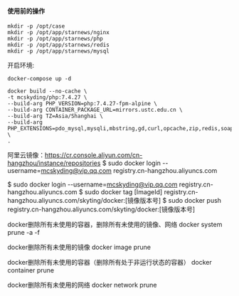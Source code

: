 #### 使用前的操作

```shell
mkdir -p /opt/case
mkdir -p /opt/app/starnews/nginx
mkdir -p /opt/app/starnews/php
mkdir -p /opt/app/starnews/redis
mkdir -p /opt/app/starnews/mysql
```

开启环境:

```shell
docker-compose up -d
```

```shell
docker build --no-cache \
-t mcskyding/php:7.4.27 \
--build-arg PHP_VERSION=php:7.4.27-fpm-alpine \
--build-arg CONTAINER_PACKAGE_URL=mirrors.ustc.edu.cn \
--build-arg TZ=Asia/Shanghai \
--build-arg PHP_EXTENSIONS=pdo_mysql,mysqli,mbstring,gd,curl,opcache,zip,redis,soap,apcu,bcmath,dba,mbstring,sockets,exif,pcntl,gd,sodium,mongodb,xdebug \
.
```

阿里云镜像：https://cr.console.aliyun.com/cn-hangzhou/instance/repositories
$ sudo docker login --username=mcskyding@vip.qq.com registry.cn-hangzhou.aliyuncs.com


$ sudo docker login --username=mcskyding@vip.qq.com registry.cn-hangzhou.aliyuncs.com
$ sudo docker tag [ImageId] registry.cn-hangzhou.aliyuncs.com/skyting/docker:[镜像版本号]
$ sudo docker push registry.cn-hangzhou.aliyuncs.com/skyting/docker:[镜像版本号]


docker删除所有未使用的容器，删除所有未使用的镜像、网络
docker system prune -a -f  

docker删除所有未使用的镜像
docker image prune

docker删除所有未使用的容器（删除所有处于非运行状态的容器）
docker container prune

docker删除所有未使用的网络
docker network prune